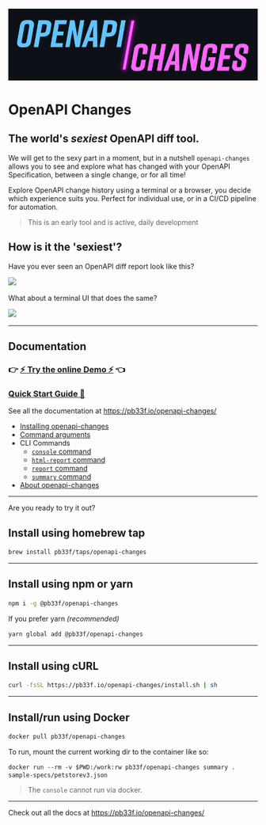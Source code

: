 
![logo](openapi-changes-logo.webp)

# OpenAPI Changes

## The world's **_sexiest_** OpenAPI diff tool.

We will get to the sexy part in a moment, but in a nutshell `openapi-changes` allows you 
to see and explore what has changed with your OpenAPI Specification, between a single change, 
or for all time! 

Explore OpenAPI change history using a terminal or a browser, you decide which experience suits you. Perfect for
individual use, or in a CI/CD pipeline for automation.

> This is an early tool and is active, daily development

## How is it the 'sexiest'?

Have you ever seen an OpenAPI diff report look like this?

![](https://github.com/pb33f/openapi-changes/blob/main/.github/assets/ui.gif)

What about a terminal UI that does the same?

![](https://github.com/pb33f/openapi-changes/blob/main/.github/assets/console.gif)

---


## Documentation

### 👉 [⚡ Try the online Demo ⚡](https://pb33f.io/openapi-changes/demo/) 👈

### [Quick Start Guide 🚀](https://pb33f.io/openapi-changes/quickstart/)

See all the documentation at https://pb33f.io/openapi-changes/

- [Installing openapi-changes](https://pb33f.io/openapi-changes/installing/)
- [Command arguments](https://pb33f.io/openapi-changes/command-arguments/)
- CLI Commands
    - [`console` command](https://pb33f.io/openapi-changes/console/)
    - [`html-report` command](https://pb33f.io/openapi-changes/html-report/)
    - [`report` command](https://pb33f.io/openapi-changes/report/)
    - [`summary` command](https://pb33f.io/openapi-changes/summary/)
- [About openapi-changes](https://pb33f.io/openapi-changes/about/)

---
 
Are you ready to try it out?

## Install using homebrew tap

```bash
brew install pb33f/taps/openapi-changes
```

---

## Install using npm or yarn

```bash
npm i -g @pb33f/openapi-changes
```

If you prefer yarn _(recommended)_

```bash
yarn global add @pb33f/openapi-changes
```

---

## Install using cURL

```bash
curl -fsSL https://pb33f.io/openapi-changes/install.sh | sh 
```
---

## Install/run using Docker

```bash
docker pull pb33f/openapi-changes
```

To run, mount the current working dir to the container like so:

```
docker run --rm -v $PWD:/work:rw pb33f/openapi-changes summary . sample-specs/petstorev3.json
```
> The `console` cannot run via docker.

---

Check out all the docs at https://pb33f.io/openapi-changes/
